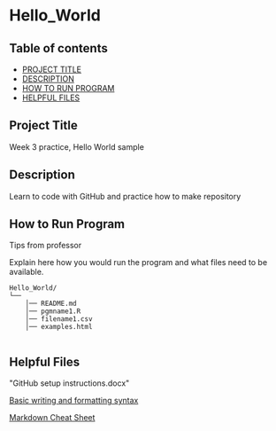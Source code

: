 # Hello_World
## Table of contents

- [PROJECT TITLE](#Project-Title)
- [DESCRIPTION](#Description)
- [HOW TO RUN PROGRAM](#How-to-run-program)
- [HELPFUL FILES](#Helpful-files)

## Project Title

Week 3 practice, Hello World sample 

## Description

Learn to code with GitHub and practice how to make repository

## How to Run Program 

Tips from professor

Explain here how you would run the program and what files need to be available. 
```text
Hello_World/
└── 
    │── README.md
    │── pgmname1.R
    │── filename1.csv
    │── examples.html
   
```

## Helpful Files
"GitHub setup instructions.docx"

[Basic writing and formatting syntax](https://docs.github.com/en/github/writing-on-github/basic-writing-and-formatting-syntax)

[Markdown Cheat Sheet](https://www.markdownguide.org/cheat-sheet/)


